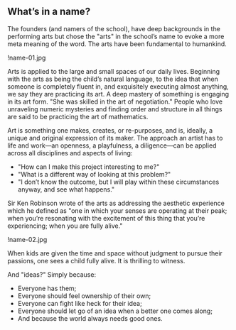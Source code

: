 What’s in a name?
---


The founders (and namers of the school), have deep
backgrounds in the performing arts but chose the "arts" in the school’s name
to evoke a more meta meaning of the word. The arts have been fundamental to
humankind. 

!name-01.jpg

Arts is applied to the large and small spaces of our daily lives.
Beginning with the arts as being the child’s natural language, to the idea
that when someone is completely fluent in, and exquisitely executing almost
anything, we say they are practicing its art. A deep mastery of something is
engaging in its art form. "She was skilled in the art of negotiation." People
who love unraveling numeric mysteries and finding order and structure in all
things are said to be practicing the art of mathematics.

Art is something one makes, creates, or re-purposes, and is, ideally, a unique
and original expression of its maker. The approach an artist has to life and
work&mdash;an openness, a playfulness, a diligence&mdash;can be applied across all
disciplines and aspects of living:

* "How can I make this project interesting to me?" 
* "What is a different way of looking at this problem?" 
* "I don’t know the outcome, but I will play within these circumstances
   anyway, and see what happens."

Sir Ken Robinson wrote of the arts as addressing the aesthetic experience
which he defined as "one in which your senses are operating at their peak;
when you’re resonating with the excitement of this thing that you’re
experiencing; when you are fully alive."  

!name-02.jpg

When kids are given the time and space without judgment to pursue their
passions, one sees a child fully alive. It is thrilling to witness.

And "ideas?"  Simply because:

* Everyone has them;
* Everyone should feel ownership of their own;
* Everyone can fight like heck for their idea;
* Everyone should let go of an idea when a better one comes along;
* And because the world always needs good ones.

